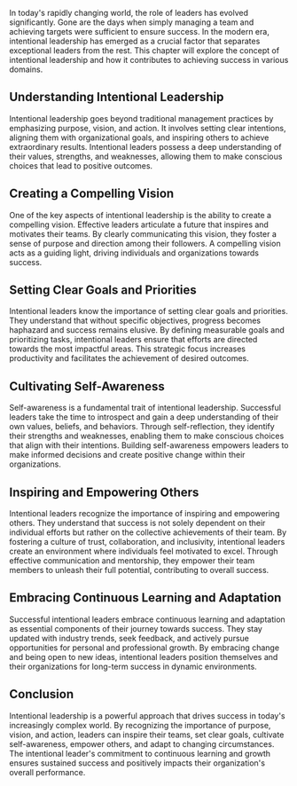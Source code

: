 
In today's rapidly changing world, the role of leaders has evolved significantly. Gone are the days when simply managing a team and achieving targets were sufficient to ensure success. In the modern era, intentional leadership has emerged as a crucial factor that separates exceptional leaders from the rest. This chapter will explore the concept of intentional leadership and how it contributes to achieving success in various domains.

Understanding Intentional Leadership
------------------------------------

Intentional leadership goes beyond traditional management practices by emphasizing purpose, vision, and action. It involves setting clear intentions, aligning them with organizational goals, and inspiring others to achieve extraordinary results. Intentional leaders possess a deep understanding of their values, strengths, and weaknesses, allowing them to make conscious choices that lead to positive outcomes.

Creating a Compelling Vision
----------------------------

One of the key aspects of intentional leadership is the ability to create a compelling vision. Effective leaders articulate a future that inspires and motivates their teams. By clearly communicating this vision, they foster a sense of purpose and direction among their followers. A compelling vision acts as a guiding light, driving individuals and organizations towards success.

Setting Clear Goals and Priorities
----------------------------------

Intentional leaders know the importance of setting clear goals and priorities. They understand that without specific objectives, progress becomes haphazard and success remains elusive. By defining measurable goals and prioritizing tasks, intentional leaders ensure that efforts are directed towards the most impactful areas. This strategic focus increases productivity and facilitates the achievement of desired outcomes.

Cultivating Self-Awareness
--------------------------

Self-awareness is a fundamental trait of intentional leadership. Successful leaders take the time to introspect and gain a deep understanding of their own values, beliefs, and behaviors. Through self-reflection, they identify their strengths and weaknesses, enabling them to make conscious choices that align with their intentions. Building self-awareness empowers leaders to make informed decisions and create positive change within their organizations.

Inspiring and Empowering Others
-------------------------------

Intentional leaders recognize the importance of inspiring and empowering others. They understand that success is not solely dependent on their individual efforts but rather on the collective achievements of their team. By fostering a culture of trust, collaboration, and inclusivity, intentional leaders create an environment where individuals feel motivated to excel. Through effective communication and mentorship, they empower their team members to unleash their full potential, contributing to overall success.

Embracing Continuous Learning and Adaptation
--------------------------------------------

Successful intentional leaders embrace continuous learning and adaptation as essential components of their journey towards success. They stay updated with industry trends, seek feedback, and actively pursue opportunities for personal and professional growth. By embracing change and being open to new ideas, intentional leaders position themselves and their organizations for long-term success in dynamic environments.

Conclusion
----------

Intentional leadership is a powerful approach that drives success in today's increasingly complex world. By recognizing the importance of purpose, vision, and action, leaders can inspire their teams, set clear goals, cultivate self-awareness, empower others, and adapt to changing circumstances. The intentional leader's commitment to continuous learning and growth ensures sustained success and positively impacts their organization's overall performance.

